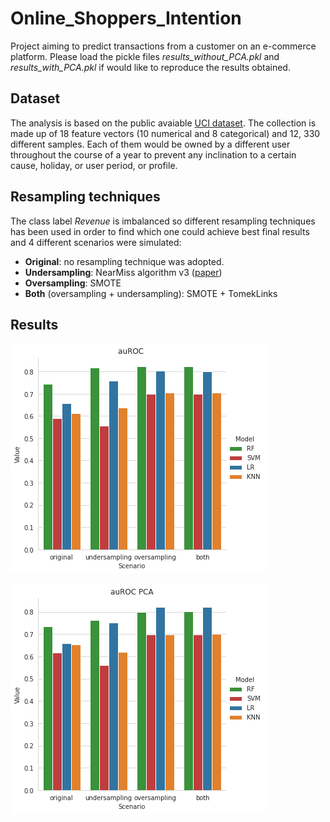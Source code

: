 # Online_Shoppers_Intention
Project aiming to predict transactions from a customer on an e-commerce platform. Please load the pickle files *results_without_PCA.pkl* and *results_with_PCA.pkl* if would like to reproduce the results obtained.

## Dataset
The analysis is based on the public avaiable [UCI dataset](https://archive.ics.uci.edu/ml/datasets/Online+Shoppers+Purchasing+Intention+Dataset). The collection is
made up of 18 feature vectors (10 numerical and 8 categorical) and 12, 330 different samples. Each of
them would be owned by a different user throughout the course of a year to prevent any inclination to a
certain cause, holiday, or user period, or profile.

## Resampling techniques
The class label *Revenue* is imbalanced so different resampling techniques has been used in order to find which one could achieve best final results and 4 different scenarios were simulated:

* **Original**: no resampling technique was adopted.
* **Undersampling**: NearMiss algorithm v3 ([paper](https://www.site.uottawa.ca/~nat/Workshop2003/jzhang.pdf))
* **Oversampling**: SMOTE
* **Both** (oversampling + undersampling): SMOTE + TomekLinks

## Results
![](images/auroc_no_PCA_3.png)

![](images/auroc_PCA_3.png)
